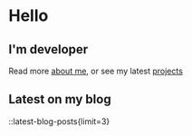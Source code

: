 # Hello

## I'm developer

Read more [about me](/about), or see my latest [projects](/projects)

## Latest on my blog

::latest-blog-posts{limit=3}